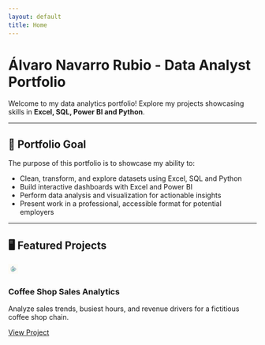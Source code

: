 ```yaml
---
layout: default
title: Home
---
```


# Álvaro Navarro Rubio - Data Analyst Portfolio

Welcome to my data analytics portfolio! Explore my projects showcasing skills in **Excel, SQL, Power BI and Python**.  

---

## 🎯 Portfolio Goal

The purpose of this portfolio is to showcase my ability to:  
- Clean, transform, and explore datasets using Excel, SQL and Python
- Build interactive dashboards with Excel and Power BI  
- Perform data analysis and visualization for actionable insights  
- Present work in a professional, accessible format for potential employers

---

## 🖥️ Featured Projects

<div class="project-grid">

<div class="project-card">
  <img src="assets/images/coffee_shop_dashboard.png" alt="Coffee Shop Dashboard" width="20">
  <h3>Coffee Shop Sales Analytics</h3>
  <p>Analyze sales trends, busiest hours, and revenue drivers for a fictitious coffee shop chain.</p>
  <a href="Coffee-Shop-Analytics/" class="btn">View Project</a>
</div>

</div>
